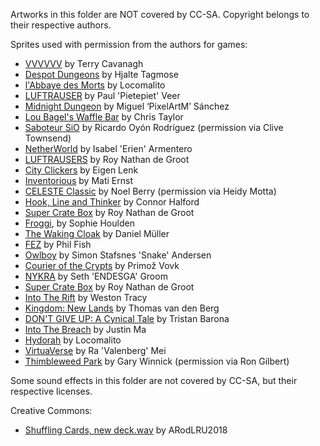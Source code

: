 Artworks in this folder are NOT covered by CC-SA. Copyright belongs to their respective authors. 

Sprites used with permission from the authors for games:

- [VVVVVV](https://thelettervsixtim.es) by Terry Cavanagh
- [Despot Dungeons](https://realfast.itch.io/despot-dungeons) by Hjalte Tagmose
- [l'Abbaye des Morts](https://www.locomalito.com/abbaye_des_morts.php) by Locomalito
- [LUFTRAUSER](https://www.newgrounds.com/portal/view/573422) by Paul 'Pietepiet' Veer
- [Midnight Dungeon](https://pixelartm.itch.io/midnight-dungeon) by Miguel ‘PixelArtM’ Sánchez
- [Lou Bagel's Waffle Bar](https://loubagel.itch.io/lou-bagel-waffle-bar) by Chris Taylor
- [Saboteur SiO](http://www.clivetownsend.com) by Ricardo Oyón Rodríguez (permission via Clive Townsend)
- [NetherWorld](http://www.netherworldgame.com) by Isabel 'Erien' Armentero
- [LUFTRAUSERS](http://luftrausers.com) by Roy Nathan de Groot
- [City Clickers](https://eigen.itch.io/city-clickers) by Eigen Lenk
- [Inventorious](https://placeholders.itch.io/inventorious) by Mati Ernst
- [CELESTE Classic](https://mattmakesgames.itch.io/celesteclassic) by Noel Berry (permission via Heidy Motta)
- [Hook, Line and Thinker](https://rhythmlynx.itch.io/hook-line-and-thinker) by Connor Halford
- [Super Crate Box](http://supercratebox.com) by Roy Nathan de Groot
- [Froggi](https://sophieh.itch.io/froggi), by Sophie Houlden
- [The Waking Cloak](http://www.thewakingcloak.com) by Daniel Müller
- [FEZ](http://www.fezgame.com) by Phil Fish
- [Owlboy](http://www.owlboygame.com) by Simon Stafsnes 'Snake' Andersen
- [Courier of the Crypts](http://www.courierofthecrypts.com) by Primož Vovk
- [NYKRA](http://nykra.com) by Seth 'ENDESGA' Groom
- [Super Crate Box](http://supercratebox.com) by Roy Nathan de Groot
- [Into The Rift](http://www.starsoft.com/IntoTheRift/) by Weston Tracy
- [Kingdom: New Lands](http://www.kingdomthegame.com) by Thomas van den Berg
- [DON'T GIVE UP: A Cynical Tale](https://trisbee.itch.io/dont-give-up-a-cynical-tale) by Tristan Barona
- [Into The Breach](https://subsetgames.com/itb.html) by Justin Ma
- [Hydorah](https://www.locomalito.com/hydorah.php) by Locomalito
- [VirtuaVerse](https://www.facebook.com/virtuaversegame) by Ra 'Valenberg' Mei
- [Thimbleweed Park](https://thimbleweedpark.com) by Gary Winnick (permission via Ron Gilbert)


Some sound effects in this folder are not covered by CC-SA, but their respective licenses.

Creative Commons:

- [Shuffling Cards, new deck.wav](https://freesound.org/people/ARodLRU2018/sounds/662329/) by ARodLRU2018
